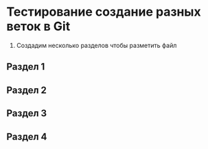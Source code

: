 # Тестирование создание разных веток в Git

1. Создадим несколько разделов чтобы разметить файл

## Раздел 1

## Раздел 2

## Раздел 3

## Раздел 4